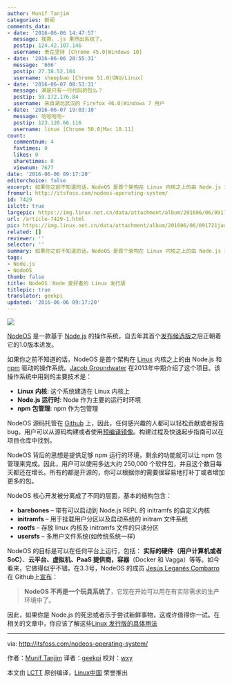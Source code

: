 ```yaml
---
author: Munif Tanjim
categories: 新闻
comments_data:
- date: '2016-06-06 14:47:57'
  message: 我靠，.js 果然出系统了。
  postip: 124.42.107.146
  username: 贵在坚持 [Chrome 45.0|Windows 10]
- date: '2016-06-06 20:55:31'
  message: '666'
  postip: 27.38.52.164
  username: sheepbao [Chrome 51.0|GNU/Linux]
- date: '2016-06-07 08:53:31'
  message: 满是只有一行代码的包么？
  postip: 59.172.176.84
  username: 来自湖北武汉的 Firefox 46.0|Windows 7 用户
- date: '2016-06-07 19:03:10'
  message: 哈哈哈哈~
  postip: 123.120.66.116
  username: linux [Chrome 50.0|Mac 10.11]
count:
  commentnum: 4
  favtimes: 0
  likes: 0
  sharetimes: 0
  viewnum: 7677
date: '2016-06-06 09:17:20'
editorchoice: false
excerpt: 如果你之前不知道的话，NodeOS 是首个架构在 Linux 内核之上的由 Node.js 和 npm 驱动的操作系统。
fromurl: http://itsfoss.com/nodeos-operating-system/
id: 7429
islctt: true
largepic: https://img.linux.net.cn/data/attachment/album/201606/06/091721jau2d9i1iajj22jh.jpg
url: /article-7429-1.html
pic: https://img.linux.net.cn/data/attachment/album/201606/06/091721jau2d9i1iajj22jh.jpg.thumb.jpg
related: []
reviewer: ''
selector: ''
summary: 如果你之前不知道的话，NodeOS 是首个架构在 Linux 内核之上的由 Node.js 和 npm 驱动的操作系统。
tags:
- Node.js
- NodeOS
thumb: false
title: NodeOS：Node 爱好者的 Linux 发行版
titlepic: true
translator: geekpi
updated: '2016-06-06 09:17:20'
---
```


![](https://img.linux.net.cn/data/attachment/album/201606/06/091721jau2d9i1iajj22jh.jpg)


[NodeOS](http://node-os.com/) 是一款基于 [Node.js](https://nodejs.org/en/) 的操作系统，自去年其首个[发布候选版](https://github.com/NodeOS/NodeOS/releases/tag/v1.0-RC1)之后正朝着它的1.0版本进发。


如果你之前不知道的话，NodeOS 是首个架构在 [Linux](http://itsfoss.com/tag/linux/) 内核之上的由 Node.js 和 [npm](https://www.npmjs.com/) 驱动的操作系统。[Jacob Groundwater](https://github.com/groundwater) 在2013年中期介绍了这个项目。该操作系统中用到的主要技术是：


* **Linux 内核**: 这个系统建造在 Linux 内核上
* **Node.js 运行时**: Node 作为主要的运行时环境
* **npm 包管理**: npm 作为包管理


NodeOS 源码托管在 [Github](https://github.com/nodeos/nodeos) 上，因此，任何感兴趣的人都可以轻松贡献或者报告 bug。用户可以从源码构建或者使用[预编译镜像](https://github.com/NodeOS/NodeOS/releases)。构建过程及快速起步指南可以在项目仓库中找到。


NodeOS 背后的思想是提供足够 npm 运行的环境，剩余的功能就可以让 npm 包管理来完成。因此，用户可以使用多达大约 250,000 个软件包，并且这个数目每天都还在增长。所有的都是开源的，你可以根据你的需要很容易地打补丁或者增加更多的包。


NodeOS 核心开发被分离成了不同的层面，基本的结构包含：


* **barebones** – 带有可以启动到 Node.js REPL 的 initramfs 的自定义内核
* **initramfs** – 用于挂载用户分区以及启动系统的 initram 文件系统
* **rootfs** – 存放 linux 内核及 initramfs 文件的只读分区
* **usersfs** – 多用户文件系统(如传统系统一样)


NodeOS 的目标是可以在任何平台上运行，包括： **实际的硬件（用户计算机或者 SoC）**、**云平台、虚拟机、PaaS 提供商，容器**（Docker 和 Vagga）等等。如今看来，它做得似乎不错。在3.3号，NodeOS 的成员 [Jesús Leganés Combarro](https://github.com/piranna) 在 Github上[宣布](https://github.com/NodeOS/NodeOS/issues/216)：



> 
> **NodeOS 不再是一个玩具系统了**，它现在开始可以用在有实际需求的生产环境中了。
> 
> 
> 


因此，如果你是 Node.js 的死忠或者乐于尝试新鲜事物，这或许值得你一试。在相关的文章中，你应该了解这些[Linux 发行版的具体用法](http://itsfoss.com/weird-ubuntu-based-linux-distributions/)




---


via: <http://itsfoss.com/nodeos-operating-system/>


作者：[Munif Tanjim](http://itsfoss.com/author/munif/) 译者：[geekpi](https://github.com/geekpi) 校对：[wxy](https://github.com/wxy)


本文由 [LCTT](https://github.com/LCTT/TranslateProject) 原创编译，[Linux中国](https://linux.cn/) 荣誉推出